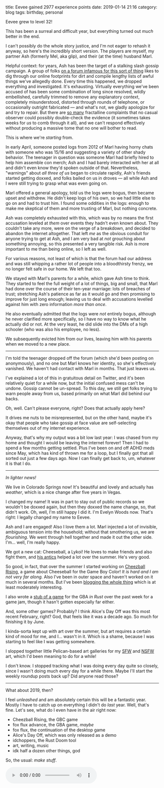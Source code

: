 title: Eevee gained 2977 experience points
date: 2019-01-14 21:16
category: blog
tags: birthday, personal

Eevee grew to level 32!

This has been a surreal and difficult year, but everything turned out _much_ better in the end.

<!-- more -->

I can't possibly do the whole story justice, and I'm not eager to rehash it anyway, so here's the incredibly short version.  The players are myself, my partner Ash (formerly Mel, aka glip), and their (at the time) husband Marl.

Helpful context: for years, Ash has been the target of a stalking slash gossip campaign.  A group of folks [on a forum infamous for this sort of thing](http://nymag.com/intelligencer/2016/07/kiwi-farms-the-webs-biggest-community-of-stalkers.html) likes to dig through our online footprints for dirt and compile lengthy lists of awful things we've allegedly done.  Every time this happened, we dropped everything and investigated.  It's exhausting.  Virtually everything we've been accused of has been some combination of long since resolved, wildly embellished, carefully trimmed to remove any explanatory context, completely misunderstood, distorted through rounds of telephone, or occasionally outright fabricated — and what's not, we gladly apologize for and try to repair.  But there are [so many](http://rationalwiki.org/wiki/Gish_Gallop) fractalline complaints that no casual observer could possibly double-check the evidence (it sometimes takes weeks for _us_ to comb through it all), and we can't respond effectively without producing a massive tome that no one will bother to read.

This is where we're _starting_ from.

In early April, someone posted logs from 2012 of Marl having horny chats with someone who was 15/16 and suggesting a variety of other shady behavior.  The teenager in question was someone Marl had briefly hired to help him assemble con merch; Ash and I had barely interacted with her at all and didn't even know they'd spoken outside of that.  Nevertheless, "warnings" about _all three of us_ began to circulate rapidly, Ash's friends started getting doxxed, and folks bailed on us in droves — all while Ash and I were still trying to grasp what was even going on.

Marl offered a general apology, told us the logs were bogus, then became upset and withdrew.  He didn't keep logs of his own, so we had little else to go on and had to trust him.  I found some oddities in the logs: enough to make me skeptical of them and more trusting of Marl, but nothing concrete.

Ash was completely exhausted with this, which was by no means the first accusation leveled at _them_ over events they hadn't even known about.  They couldn't take any more, were on the verge of a breakdown, and decided to abandon the internet altogether.  That left _me_ as the obvious conduit for anyone trying to get at Ash, and I am very bad at _not_ grouching about something annoying, so this presented a very tangible risk.  Ash is more important to me than being online, so I left as well.

For various reasons, not least of which is that the forum had our address and was still whipping a rather lot of people into a bloodthirsty frenzy, we no longer felt safe in our home.  We left that too.

We stayed with Marl's parents for a while, which gave Ash time to think.  They started to feel the full weight of a lot of things, big and small, that Marl had done over the course of their ten-year marriage: lots of breaches of trust; stretching Ash's patience as far as it would go and then promising to improve for just long enough; leaving us to deal with accusations levelled against him with zero information _more than once_.

He also eventually admitted that the logs were _not_ entirely bogus, although he never clarified more specifically, so I have no way to know what he actually did or not.  At the very least, he did slide into the DMs of a high schooler (who was also his employee, no less).

We subsequently evicted him from our lives, leaving him with his parents when we moved to a new place.

----

I'm told the teenager dropped off the forum (which she'd been posting on anonymously), and no one but Marl knows her identity, so she's effectively vanished.  We haven't had contact with Marl in months.  That just leaves us.

I've explained a lot of this in gratuitous detail on Twitter, and it's been relatively quiet for a while now, but the initial confused mess can't be undone.  Gossip cannot be un-spread.  To this day, we still get folks trying to warn people away from us, based primarily on what Marl did behind our backs.

Oh, well.  Can't please everyone, right?  Does that actually apply here?

It drives me nuts to be misrepresented, but on the other hand, maybe it's okay that people who take gossip at face value are self-selecting themselves out of my internet experience.

Anyway, that's why my output was a bit low last year: I was chased from my home and thought I would be leaving the internet forever!  Then I had to spend a few months getting settled.  Plus I've been on and off ADHD meds since May, which has kind of thrown me for a loop, but I finally got that all sorted out just a few days ago.  Now I can finally get back to, um, whatever it is that I do.

----

_In lighter news!_

We live in Colorado Springs now!  It's beautiful and lovely and actually has _weather_, which is a nice change after five years in Vegas.

I changed my name!  It was in part to stay out of public records so we wouldn't be doxxed again, but then they doxxed the name change, so, that didn't work.  Oh, well, I'm still happy I did it.  I'm Evelyn Woods now.  That's right: I legally changed my name to Eevee.

Ash and I are engaged!  Also I love them a lot.  Marl injected a lot of invisible, ambiguous tension into the household; without that smothering us, we are _flourishing_.  We went through hell together and made it out the other side.  I'm…  well, I'm really happy.

We got a new cat: Cheeseball, a Lykoi!  He loves to make friends and also fight them, and [his antics](https://www.youtube.com/watch?v=D6WMrE21oAQ) helped a lot over the summer.  He's very good.

So good, in fact, that over the summer I started working on [Cheezball Rising](https://github.com/eevee/anise-cheezball-rising), a game about Cheeseball for the Game Boy Color!  _It is hard and I am not very far along._  Also I've been in outer space and haven't worked on it much in several months.  But I've been [blogging the whole thing](https://eev.ee/everything/tags/cheezball-rising/) which is at least moderately interesting.

I also wrote a [stub of a game](https://github.com/eevee/fox-flux-advance) for the GBA _in Rust_ over the past week for a game jam, though it hasn't gotten especially far either.

And, some other games?  Probably?  I think Alice's Day Off was this most recent February, right?  God, that feels like it was a decade ago.  So much for finishing it by June.

I kinda-sorta kept up with art over the summer, but art requires a certain kind of mood for me, and I…  wasn't in it.  Which is a shame, because I was starting to feel like I was getting somewhere.

I slopped together little Pelican-based art galleries for my [SFW](https://t.eev.ee/) and [NSFW](https://d.eev.ee/) art, which I'd been meaning to do for a while!

I don't know.  I stopped tracking what I was doing every day quite so closely, since I wasn't doing much every day for a while there.  Maybe I'll start the weekly roundup posts back up?  Did anyone read those?

----

What about 2019, then?

I feel _unleashed_ and am absolutely certain this will be a fantastic year.  Mostly I have to catch up on everything I didn't do _last_ year.  Well, that's fine.  Let's see, what do I even have in the air right now:

- Cheezball Rising, the GBC game
- fox flux advance, the GBA game, _maybe_
- fox flux, the continuation of the desktop game
- Alice's Day Off, which was only released as a demo
- idchoppers, the Rust Doom tool
- art, writing, music
- idk half a dozen other things, god

So, the usual: _make stuff_.


<!-- stick this down here to keep it out of the preview -->
<audio src="/media/2012-01/levelup.ogv" controls autoplay>
